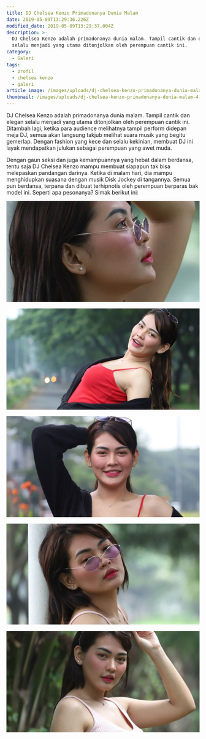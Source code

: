 ```yaml
---
title: DJ Chelsea Kenzo Primadonanya Dunia Malam
date: 2019-05-09T13:29:36.226Z
modified_date: 2019-05-09T13:29:37.004Z
description: >-
  DJ Chelsea Kenzo adalah primadonanya dunia malam. Tampil cantik dan elegan
  selalu menjadi yang utama ditonjolkan oleh perempuan cantik ini.
category:
  - Galeri
tags:
  - profil
  - chelsea kenzo
  - galeri
article_image: /images/uploads/dj-chelsea-kenzo-primadonanya-dunia-malam-3.jpg
thumbnail: /images/uploads/dj-chelsea-kenzo-primadonanya-dunia-malam-4-007.jpg
---
```

DJ Chelsea Kenzo adalah primadonanya dunia malam. Tampil cantik dan elegan selalu menjadi yang utama ditonjolkan oleh perempuan cantik ini. Ditambah lagi, ketika para audience melihatnya tampil perform didepan meja DJ, semua akan langsung takjub melihat suara musik yang begitu gemerlap. Dengan fashion yang kece dan selalu kekinian, membuat DJ ini layak mendapatkan julukan sebagai perempuan yang awet muda.

Dengan gaun seksi dan juga kemampuannya yang hebat dalam berdansa, tentu saja DJ Chelsea Kenzo mampu membuat siapapun tak bisa melepaskan pandangan darinya. Ketika di malam hari, dia mampu menghidupkan suasana dengan musik Disk Jockey di tangannya. Semua pun berdansa, terpana dan dibuat terhipnotis oleh perempuan berparas bak model ini. Seperti apa pesonanya? Simak berikut ini:

![DJ Chelsea Kenzo Primadonanya Dunia Malam](/images/uploads/dj-chelsea-kenzo-primadonanya-dunia-malam-5.jpg)

![DJ Chelsea Kenzo Primadonanya Dunia Malam](/images/uploads/dj-chelsea-kenzo-primadonanya-dunia-malam-4.jpg)

![DJ Chelsea Kenzo Primadonanya Dunia Malam](/images/uploads/dj-chelsea-kenzo-primadonanya-dunia-malam-3.jpg)

![DJ Chelsea Kenzo Primadonanya Dunia Malam](/images/uploads/dj-chelsea-kenzo-primadonanya-dunia-malam-2.jpg)

![DJ Chelsea Kenzo Primadonanya Dunia Malam](/images/uploads/dj-chelsea-kenzo-primadonanya-dunia-malam-1.jpg)
